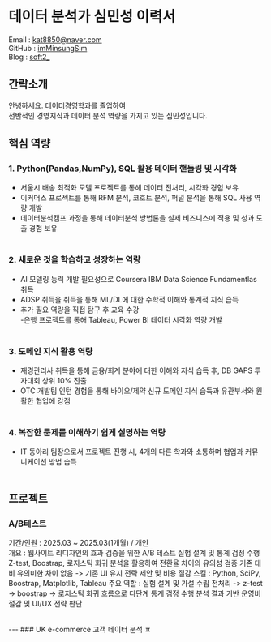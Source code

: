 # 데이터 분석가 심민성 이력서

Email : kat8850@naver.com <br/>
GitHub : [imMinsungSim](https://github.com/imMinsungSim) <br/>
Blog : [soft2_](https://blog.naver.com/soft2_) <br/>

## 간략소개

안녕하세요. 데이터경영학과를 졸업하여 <br/>
전반적인 경영지식과 데이터 분석 역량을 가지고 있는 심민성입니다.

## 핵심 역량 
### 1. Python(Pandas,NumPy), SQL 활용 데이터 핸들링 및 시각화   <br/> 
- 서울시 배송 최적화 모델 프로젝트를 통해 데이터 전처리, 시각화 경험 보유   <br/>
- 이커머스 프로젝트를 통해 RFM 분석, 코호트 분석, 퍼널 분석을 통해 SQL 사용 역량 개발  <br/>
- 데이터분석캠프 과정을 통해 데이터분석 방법론을 실제 비즈니스에 적용 및 성과 도출 경험 보유  <br/> <br/>

### 2. 새로운 것을 학습하고 성장하는 역량 <br/>
- AI 모델링 능력 개발 필요성으로 Coursera IBM Data Science Fundamentlas 취득 <br/>
- ADSP 취득을 취득을 통해 ML/DL에 대한 수학적 이해와 통계적 지식 습득 <br/>
- 추가 필요 역량을 직접 탐구 후 교육 수강 <br/>
-은행 프로젝트를 통해 Tableau, Power BI 데이터 시각화 역량 개발 <br/> <br/>

### 3. 도메인 지식 활용 역량 <br/>
- 재경관리사 취득을 통해 금융/회계 분야에 대한 이해와 지식 습득 후, DB GAPS 투자대회 상위 10% 진출 <br/>
- OTC 개발팀 인턴 경험을 통해 바이오/제약 신규 도메인 지식 습득과 유관부서와 원활한 협업에 강점 <br/> <br/>

### 4. 복잡한 문제를 이해하기 쉽게 설명하는 역량 <br/>
- IT 동아리 팀장으로서 프로젝트 진행 시, 4개의 다른 학과와 소통하며 협업과 커뮤니케이션 방법 습득 <br/> <br/>

## 프로젝트 <br/>
### A/B테스트
기간/인원 : 2025.03 ~ 2025.03(1개월) / 개인 <br/>
개요 : 웹사이트 리디자인의 효과 검증을 위한 A/B 테스트 실험 설계 및 통계 검정 수행
Z-test, Boostrap, 로지스틱 회귀 분석을 활용하여 전환율 차이의 유의성 검증
기존 대비 유의미한 차이 없음 -> 기존 UI 유지 전략 제안 및 비용 절감
스킬 : Python, SciPy, Boostrap, Matplotlib, Tableau
주요 역할 : 실험 설계 및 가설 수립
전처리 -> z-test -> boostrap -> 로지스틱 회귀 흐름으로 다단계 통계 검정 수행
분석 결과 기반 운영비 절감 및 UI/UX 전략 판단

<br/>
---
### UK e-commerce 고객 데이터 분석 ㅍ


